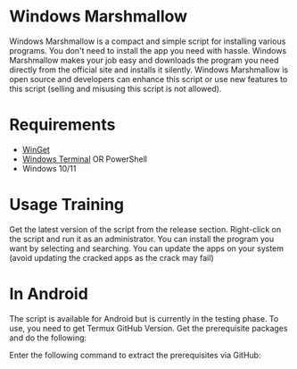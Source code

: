 # Windows Marshmallow
Windows Marshmallow is a compact and simple script for installing various programs. You don't need to install the app you need with hassle. Windows Marshmallow makes your job easy and downloads the program you need directly from the official site and installs it silently.
Windows Marshmallow is open source and developers can enhance this script or use new features to this script (selling and misusing this script is not allowed).

# Requirements
 - <a href=’https://learn.microsoft.com/en-us/windows/package-manager/winget/’>WinGet<a>
 - <a href=’https://learn.microsoft.com/en-us/windows/terminal/install’>Windows Terminal<a> OR PowerShell
 - Windows 10/11

# Usage Training
Get the latest version of the script from the release section. Right-click on the script and run it as an administrator. You can install the program you want by selecting and searching. You can update the apps on your system (avoid updating the cracked apps as the crack may fail)

# In Android
The script is available for Android but is currently in the testing phase. To use, you need to get Termux GitHub Version. Get the prerequisite packages and do the following:
<p></p>
Enter the following command to extract the prerequisites via GitHub:
